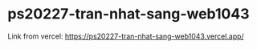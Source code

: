 # ps20227-tran-nhat-sang-web1043

Link from vercel: 
https://ps20227-tran-nhat-sang-web1043.vercel.app/
